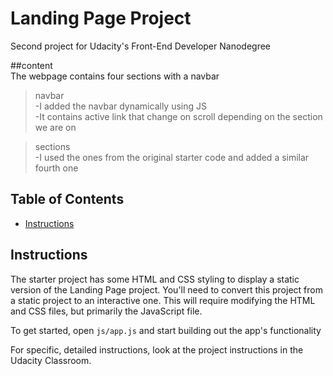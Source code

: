 # Landing Page Project
 Second project for Udacity's Front-End Developer Nanodegree

##content  
The webpage contains four sections with a navbar
>navbar  
-I added the navbar dynamically using JS  
-It contains active link that change on scroll depending on the section we are on 

>sections   
-I used the ones from the original starter code and added a similar fourth one 































## Table of Contents

* [Instructions](#instructions)

## Instructions

The starter project has some HTML and CSS styling to display a static version of the Landing Page project. You'll need to convert this project from a static project to an interactive one. This will require modifying the HTML and CSS files, but primarily the JavaScript file.

To get started, open `js/app.js` and start building out the app's functionality

For specific, detailed instructions, look at the project instructions in the Udacity Classroom.
